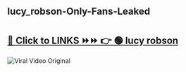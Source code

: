 
 ## lucy_robson-Only-Fans-Leaked

# <h2><a href="https://clipsfans.com/lucy_robson&ref=git">🔗 Click to LINKS ⏩⏩ 👉 🟢 lucy robson </a></h2>

<a href="https://clipsfans.com/lucy_robson&ref=git" rel="nofollow" data-target="animated-image.originalLink"><img src="https://i.ibb.co.com/xMMVF88/686577567.gif" alt="Viral Video Original" style="max-width: 100%; display: inline-block;" data-target="animated-image.originalImage"></a>
